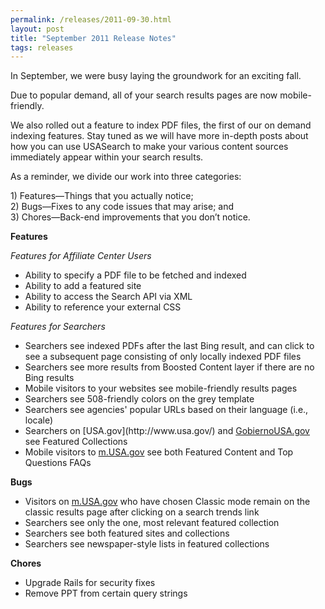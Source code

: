 ```yaml
---
permalink: /releases/2011-09-30.html
layout: post
title: "September 2011 Release Notes"
tags: releases 
---
```

<p>In September, we were busy laying the groundwork for an exciting fall.</p>
<p>Due to popular demand, all of your search results pages are now mobile-friendly.</p>
<p>We also rolled out a feature to index PDF files, the first of our on demand indexing features. Stay tuned as we will have more in-depth posts about how you can use USASearch to make your various content sources immediately appear within your search results.</p>
<p><span> </span></p>
<p>As a reminder, we divide our work into three categories:</p>
<p>1) Features—Things that you actually notice;<br/>2) Bugs—Fixes to any code issues that may arise; and<br/>3) Chores—Back-end improvements that you don’t notice.</p>
<p><strong>Features</strong></p>
<p><em>Features for Affiliate Center Users</em></p>
<ul><li>Ability to specify a PDF file to be fetched and indexed</li>
<li>Ability to add a featured site</li>
<li>Ability to access the Search API via XML</li>
<li>Ability to reference your external CSS</li>
</ul><p><em>Features for Searchers</em></p>
<ul><li>Searchers see indexed PDFs after the last Bing result, and can click to see a subsequent page consisting of only locally indexed PDF files</li>
<li>Searchers see more results from Boosted Content layer if there are no Bing results</li>
<li>Mobile visitors to your websites see mobile-friendly results pages</li>
<li>Searchers see 508-friendly colors on the grey template</li>
<li>Searchers see agencies' popular URLs based on their language (i.e., locale)</li>
<li>Searchers on [USA.gov](http://www.usa.gov/) and <a href="http://www.usa.gov/gobiernousa">GobiernoUSA.gov</a> see Featured Collections</li>
<li>Mobile visitors to <a href="http://m.usa.gov">m.USA.gov</a> see both Featured Content and Top Questions FAQs</li>
</ul><p><strong>Bugs</strong></p>
<ul><li>Visitors on <a href="http://m.usa.gov">m.USA.gov</a> who have chosen Classic mode remain on the classic results page after clicking on a search trends link</li>
<li>Searchers see only the one, most relevant featured collection</li>
<li>Searchers see both featured sites and collections</li>
<li>Searchers see newspaper-style lists in featured collections</li>
</ul><p><strong>Chores</strong></p>
<ul><li>Upgrade Rails for security fixes</li>
<li>Remove PPT from certain query strings</li>
</ul>
